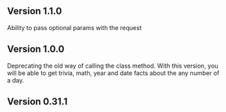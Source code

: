 ## Version 1.1.0
Ability to pass optional params with the request

## Version 1.0.0
Deprecating the old way of calling the class method. With this version, you will be able to get trivia, math, year and date facts about the any number of a day.

## Version 0.31.1
